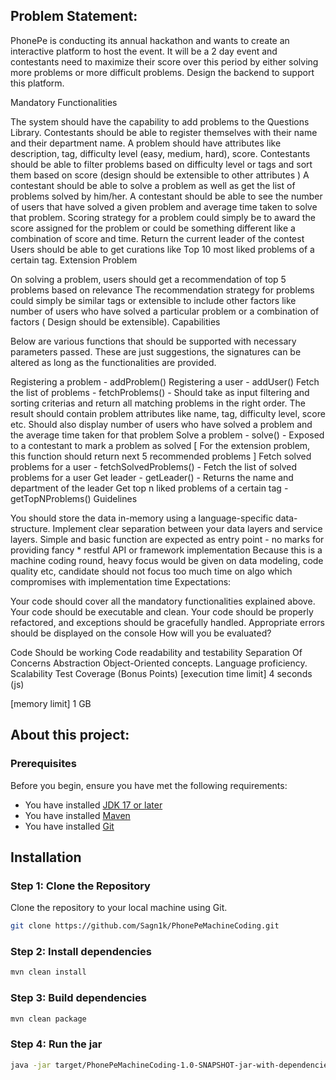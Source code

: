 ## Problem Statement:

PhonePe is conducting its annual hackathon and wants to create an interactive platform to host the event. It will be a 2 day event and contestants need to maximize their score over this period by either solving more problems or more difficult problems. Design the backend to support this platform.

Mandatory Functionalities

The system should have the capability to add problems to the Questions Library.
Contestants should be able to register themselves with their name and their department name.
A problem should have attributes like description, tag, difficulty level (easy, medium, hard), score.
Contestants should be able to filter problems based on difficulty level or tags and sort them based on score (design should be extensible to other attributes )
A contestant should be able to solve a problem as well as get the list of problems solved by him/her.
A contestant should be able to see the number of users that have solved a given problem and average time taken to solve that problem.
Scoring strategy for a problem could simply be to award the score assigned for the problem or could be something different like a combination of score and time.
Return the current leader of the contest
Users should be able to get curations like Top 10 most liked problems of a certain tag.
Extension Problem

On solving a problem, users should get a recommendation of top 5 problems based on relevance
The recommendation strategy for problems could simply be similar tags or extensible to include other factors like number of users who have solved a particular problem or a combination of factors ( Design should be extensible).
Capabilities

Below are various functions that should be supported with necessary parameters passed.
These are just suggestions, the signatures can be altered as long as the functionalities are provided.

Registering a problem - addProblem()
Registering a user - addUser()
Fetch the list of problems - fetchProblems() - Should take as input filtering and sorting criterias and return all matching problems in the right order.
The result should contain problem attributes like name, tag, difficulty level, score etc.
Should also display number of users who have solved a problem and the average time taken for that problem
Solve a problem - solve() - Exposed to a contestant to mark a problem as solved
[ For the extension problem, this function should return next 5 recommended problems ]
Fetch solved problems for a user - fetchSolvedProblems() - Fetch the list of solved problems for a user
Get leader - getLeader() - Returns the name and department of the leader
Get top n liked problems of a certain tag - getTopNProblems()
Guidelines

You should store the data in-memory using a language-specific data-structure.
Implement clear separation between your data layers and service layers.
Simple and basic function are expected as entry point - no marks for providing fancy * restful API or framework implementation
Because this is a machine coding round, heavy focus would be given on data modeling, code quality etc, candidate should not focus too much time on algo which compromises with implementation time
Expectations:

Your code should cover all the mandatory functionalities explained above.
Your code should be executable and clean.
Your code should be properly refactored, and exceptions should be gracefully handled.
Appropriate errors should be displayed on the console
How will you be evaluated?

Code Should be working
Code readability and testability
Separation Of Concerns
Abstraction
Object-Oriented concepts.
Language proficiency.
Scalability
Test Coverage (Bonus Points)
[execution time limit] 4 seconds (js)

[memory limit] 1 GB








## About this project:

### Prerequisites
Before you begin, ensure you have met the following requirements:
- You have installed [JDK 17 or later](https://www.oracle.com/java/technologies/javase-downloads.html)
- You have installed [Maven](https://maven.apache.org/install.html)
- You have installed [Git](https://git-scm.com/downloads)

## Installation

### Step 1: Clone the Repository
Clone the repository to your local machine using Git.
```bash
git clone https://github.com/Sagn1k/PhonePeMachineCoding.git
```

### Step 2: Install dependencies

```bash
mvn clean install
```

### Step 3: Build dependencies

```bash
mvn clean package
```

### Step 4: Run the jar

```bash
java -jar target/PhonePeMachineCoding-1.0-SNAPSHOT-jar-with-dependencies.jar
```
